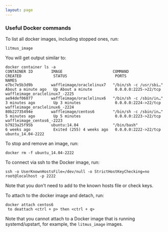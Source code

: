 ```yaml
---
layout: page
---
```


### Useful Docker commands

To list all docker images, including stopped ones, run:
```
litmus_image
```

You will get output similar to:

```
docker container ls -a
CONTAINER ID        IMAGE                      COMMAND                  CREATED              STATUS                     PORTS                  NAMES
e7bc7e5b3d9b        waffleimage/oraclelinux7   "/bin/sh -c /usr/sbi…"   About a minute ago   Up About a minute          0.0.0.0:2225->22/tcp   waffleimage_oraclelinux7_-2225
ae94def06077        waffleimage/oraclelinux6   "/bin/sh -c /sbin/in…"   3 minutes ago        Up 3 minutes               0.0.0.0:2224->22/tcp   waffleimage_oraclelinux6_-2224
80b22735494e        waffleimage/centos6        "/bin/sh -c /sbin/in…"   5 minutes ago        Up 5 minutes               0.0.0.0:2223->22/tcp   waffleimage_centos6_-2223
b7923a25f95b        ubuntu:14.04               "/bin/bash"              6 weeks ago          Exited (255) 4 weeks ago   0.0.0.0:2222->22/tcp   ubuntu_14.04-2222
```

To stop and remove an image, run:

```
docker rm -f ubuntu_14.04-2222
```

To connect via ssh to the Docker image, run:

```
ssh -o UserKnownHostsFile=/dev/null -o StrictHostKeyChecking=no root@localhost -p 2222
```

Note that you don't need to add to the known hosts file or check keys.

To attach to the docker image and detach, run:

```
docker attach centos6
 to deattach <ctrl + p> then <ctrl + q>
```

Note that you cannot attach to a Docker image that is running systemd/upstart, for example, the `litmus_image` images.
